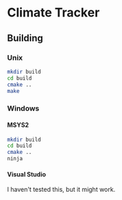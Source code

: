 # Climate Tracker

## Building

### Unix

```sh
mkdir build
cd build
cmake ..
make
```

### Windows

#### MSYS2

```sh
mkdir build
cd build
cmake ..
ninja
```

#### Visual Studio

I haven't tested this, but it might work.
